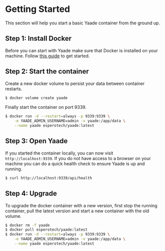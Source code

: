 # Getting Started

This section will help you start a basic Yaade container from the ground up.

## Step 1: Install Docker

Before you can start with Yaade make sure that Docker is installed on your machine. Follow [this guide](https://docs.docker.com/get-docker/) to get started.

## Step 2: Start the container

Create a new docker volume to persist your data between container restarts.

```bash
$ docker volume create yaade
```

Finally start the container on port 9339.

```bash
$ docker run -d --restart=always -p 9339:9339 \
    -e YAADE_ADMIN_USERNAME=admin -v yaade:/app/data \
    --name yaade esperotech/yaade:latest
```

## Step 3: Open Yaade

If you started the container locally, you can now visit `http://localhost:9339`. If you do not have access to a browser on your machine you can do a quick health check to ensure Yaade is up and running.

```bash
$ curl http://localhost:9339/api/health
```

## Step 4: Upgrade

To upgrade the docker container with a new version, first stop the running container, pull the latest version and start a new container with the old volume.

```bash
$ docker rm -f yaade
$ docker pull esperotech/yaade:latest
$ docker run -d --restart=always -p 9339:9339 \
    -e YAADE_ADMIN_USERNAME=admin -v yaade:/app/data \
    --name yaade esperotech/yaade:latest
```
